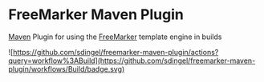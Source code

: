# FreeMarker Maven Plugin
[Maven](https://maven.apache.org/) Plugin for using the [FreeMarker](https://freemarker.apache.org/) template engine in builds

![https://github.com/sdingel/freemarker-maven-plugin/actions?query=workflow%3ABuild](https://github.com/sdingel/freemarker-maven-plugin/workflows/Build/badge.svg)
